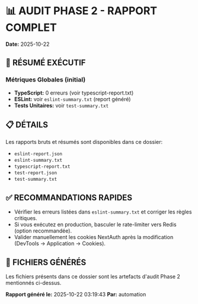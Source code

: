 # 📊 AUDIT PHASE 2 - RAPPORT COMPLET

**Date:** 2025-10-22

## 🎯 RÉSUMÉ EXÉCUTIF

### Métriques Globales (initial)
- **TypeScript:** 0 erreurs (voir typescript-report.txt)
- **ESLint:** voir `eslint-summary.txt` (report généré)
- **Tests Unitaires:** voir `test-summary.txt`

## 📋 DÉTAILS

Les rapports bruts et résumés sont disponibles dans ce dossier:

- `eslint-report.json`
- `eslint-summary.txt`
- `typescript-report.txt`
- `test-report.json`
- `test-summary.txt`

## ✅ RECOMMANDATIONS RAPIDES

- Vérifier les erreurs listées dans `eslint-summary.txt` et corriger les règles critiques.
- Si vous exécutez en production, basculer le rate-limiter vers Redis (option recommandée).
- Valider manuellement les cookies NextAuth après la modification (DevTools → Application → Cookies).

## 📎 FICHIERS GÉNÉRÉS

Les fichiers présents dans ce dossier sont les artefacts d'audit Phase 2 mentionnés ci-dessus.

**Rapport généré le:** 2025-10-22 03:19:43
**Par:** automation
